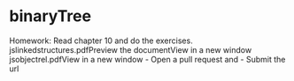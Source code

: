 binaryTree
==========

Homework: Read chapter 10 and do the exercises.   jslinkedstructures.pdfPreview the documentView in a new window  jsobjectrel.pdfView in a new window     - Open a pull request and  - Submit the url
